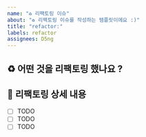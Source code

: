 ```yaml
---
name: "♻️ 리팩토링 이슈"
about: "♻️ 리팩토링 이슈를 작성하는 템플릿이에요 :)"
title: "refactor:"
labels: refactor
assignees: D5ng
---
```


## ♻️ 어떤 것을 리팩토링 했나요 ?

## 📝 리팩토링 상세 내용

- [ ] TODO
- [ ] TODO
- [ ] TODO

